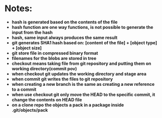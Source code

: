 # Notes:

- **hash is generated based on the contents of the file**
- **hash function are one way functions, is not possible to generate the input from the hash**
- **hash, same input always produces the same result**
- **git generates SHA1 hash based on: [content of the file] + [object type] + [object size]**
- **git store file in compressed binary format**
- **filenames for the blobs are stored in tree**
- **checkout means taking file from git repository and putting them on working directory(commit pov)**
- **when checkout git updates the working directory and stage area**
- **when commit git writes the files to git repository**
- **when creating a new branch is the same as creating a new reference to a commit**
- **when use checkout git only move the HEAD to the specific commit, it change the contents on HEAD file** 
- **on a clone repo the objects a pack in a package inside .git/objects/pack**
